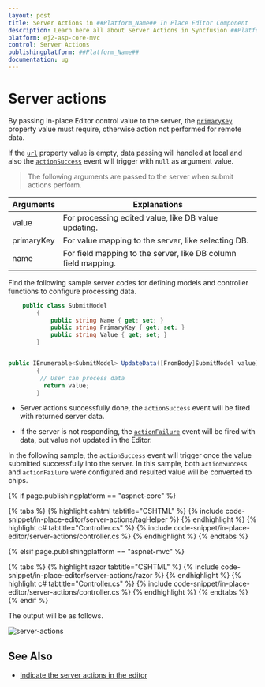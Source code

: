 ```yaml
---
layout: post
title: Server Actions in ##Platform_Name## In Place Editor Component
description: Learn here all about Server Actions in Syncfusion ##Platform_Name## In Place Editor component of Syncfusion Essential JS 2 and more.
platform: ej2-asp-core-mvc
control: Server Actions
publishingplatform: ##Platform_Name##
documentation: ug
---
```



# Server actions

By passing In-place Editor control value to the server, the [`primaryKey`](https://help.syncfusion.com/cr/aspnetcore-js2/Syncfusion.EJ2.InPlaceEditor.InPlaceEditor.html#Syncfusion_EJ2_InPlaceEditor_InPlaceEditor_PrimaryKey) property value must require, otherwise action not performed for remote data.

If the [`url`](https://help.syncfusion.com/cr/aspnetcore-js2/Syncfusion.EJ2.InPlaceEditor.InPlaceEditor.html#Syncfusion_EJ2_InPlaceEditor_InPlaceEditor_Url) property value is empty, data passing will handled at local and also the [`actionSuccess`](https://help.syncfusion.com/cr/aspnetcore-js2/Syncfusion.EJ2.InPlaceEditor.InPlaceEditor.html#Syncfusion_EJ2_InPlaceEditor_InPlaceEditor_ActionSuccess) event will trigger with `null` as argument value.

> The following arguments are passed to the server when submit actions perform.

| Arguments  | Explanations                                              |
|------------|-----------------------------------------------------------|
| value      | For processing edited value, like DB value updating.      |
| primaryKey | For value mapping to the server, like selecting DB.            |
| name       | For field mapping to the server, like DB column field mapping. |

Find the following sample server codes for defining models and controller functions to configure processing data.

```csharp
    public class SubmitModel
        {
            public string Name { get; set; }
            public string PrimaryKey { get; set; }
            public string Value { get; set; }
        }
```

```csharp

public IEnumerable<SubmitModel> UpdateData([FromBody]SubmitModel value)
        {
         // User can process data
          return value;
        }

```

* Server actions successfully done, the `actionSuccess` event will be fired with returned server data.

* If the server is not responding, the [`actionFailure`](https://help.syncfusion.com/cr/aspnetcore-js2/Syncfusion.EJ2.InPlaceEditor.InPlaceEditor.html#Syncfusion_EJ2_InPlaceEditor_InPlaceEditor_ActionFailure) event will be fired with data, but value not updated in the Editor.

In the following sample, the `actionSuccess` event will trigger once the value submitted successfully into the server. In this sample, both `actionSuccess` and `actionFailure` were configured and resulted value will be converted to chips.

{% if page.publishingplatform == "aspnet-core" %}

{% tabs %}
{% highlight cshtml tabtitle="CSHTML" %}
{% include code-snippet/in-place-editor/server-actions/tagHelper %}
{% endhighlight %}
{% highlight c# tabtitle="Controller.cs" %}
{% include code-snippet/in-place-editor/server-actions/controller.cs %}
{% endhighlight %}
{% endtabs %}

{% elsif page.publishingplatform == "aspnet-mvc" %}

{% tabs %}
{% highlight razor tabtitle="CSHTML" %}
{% include code-snippet/in-place-editor/server-actions/razor %}
{% endhighlight %}
{% highlight c# tabtitle="Controller.cs" %}
{% include code-snippet/in-place-editor/server-actions/controller.cs %}
{% endhighlight %}
{% endtabs %}
{% endif %}



The output will be as follows.

![server-actions](./images/server-actions.PNG)

## See Also

* [Indicate the server actions in the editor](./how-to/custom-indication/)